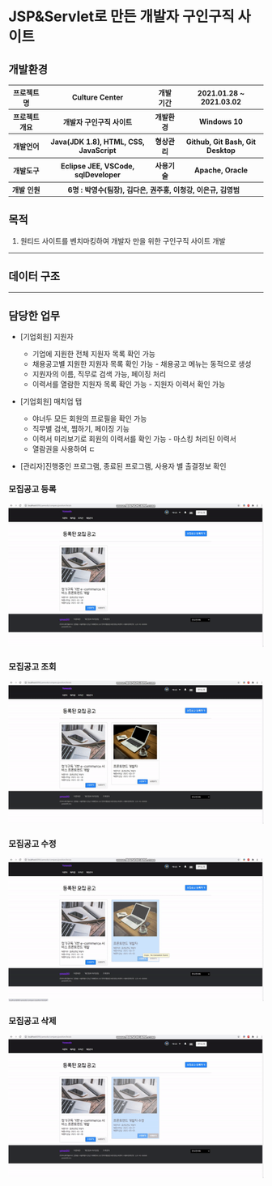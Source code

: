# JSP&Servlet로 만든 개발자 구인구직 사이트

## 개발환경
<table>
    <tr>
        <th>프로젝트명</th>
        <th>Culture Center</th>
        <th>개발 기간</th>
        <th>2021.01.28 ~ 2021.03.02</th>
    </tr>
    <tr>
        <th>프로젝트 개요</th>
        <th>개발자 구인구직 사이트</th>
        <th>개발환경</th>
        <th>Windows 10</th>
    </tr>
    <tr>
        <th>개발언어</th>
        <th>Java(JDK 1.8), HTML, CSS, JavaScript</th>
        <th>형상관리</th>
        <th>Github, Git Bash, Git Desktop</th>
    </tr>
    <tr>
        <th>개발도구</th>
        <th>Eclipse JEE, VSCode, sqlDeveloper</th>
        <th>사용기술</th>
        <th> Apache, Oracle </th>
    </tr>
    <tr>
        <th>개발 인원</th>
        <th colspan="3">6명 : 박영수(팀장), 김다은, 권주홍, 이청강, 이은규, 김영범 </th>
    </tr>
</table>

## 목적
1. 원티드 사이트를 벤치마킹하여 개발자 만을 위한 구인구직 사이트 개발<br/>

<hr>

## 데이터 구조 

<hr>

## 담당한 업무
- [기업회원] 지원자    
  - 기업에 지원한 전체 지원자 목록 확인 가능  
  - 채용공고별 지원한 지원자 목록 확인 가능 - 채용공고 메뉴는 동적으로 생성  
  - 지원자의 이름, 직무로 검색 가능, 페이징 처리
  - 이력서를 열람한 지원자 목록 확인 가능 - 지원자 이력서 확인 가능
  
- [기업회원] 매치업 탭
  - 야너두 모든 회원의 프로필을 확인 가능
  - 직무별 검색, 찜하기, 페이징 기능
  - 이력서 미리보기로 회원의 이력서를 확인 가능 - 마스킹 처리된 이력서
  - 열람권을 사용하여 ㄷ
- [관리자]진행중인 프로그램, 종료된 프로그램, 사용자 별 출결정보 확인

### 모집공고 등록
<img src="images/position_add.gif" />

### 모집공고 조회
<img src="images/position_view.gif" />

### 모집공고 수정
<img src="images/position_edit.gif" />

### 모집공고 삭제
<img src="images/position_del.gif" />
